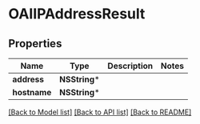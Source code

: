 # OAIIPAddressResult

## Properties
Name | Type | Description | Notes
------------ | ------------- | ------------- | -------------
**address** | **NSString*** |  | 
**hostname** | **NSString*** |  | 

[[Back to Model list]](../README.md#documentation-for-models) [[Back to API list]](../README.md#documentation-for-api-endpoints) [[Back to README]](../README.md)


